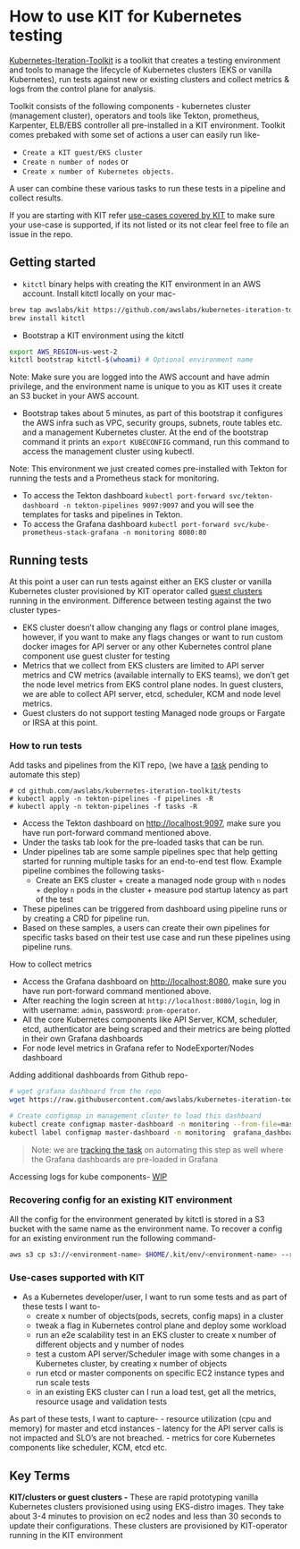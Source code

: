 # How to use KIT for Kubernetes testing

[Kubernetes-Iteration-Toolkit](https://github.com/awslabs/kubernetes-iteration-toolkit) is a toolkit that creates a testing environment and tools to manage the lifecycle of Kubernetes clusters (EKS or vanilla Kubernetes), run tests against new or existing clusters and collect metrics & logs from the control plane for analysis.

Toolkit consists of the following components -  kubernetes cluster (management cluster), operators and tools like Tekton, prometheus, Karpenter, ELB/EBS controller all pre-installed in a KIT environment. Toolkit comes prebaked with some set of actions a user can easily run like-

* `Create a KIT guest/EKS cluster`
* `Create n number of nodes` or
* `Create x number of Kubernetes objects.`

A user can combine these various tasks to run these tests in a pipeline and collect results. 

If you are starting with KIT refer [use-cases covered by KIT](#use-cases-supported-with-kit) to make sure your use-case is supported, if its not listed or its not clear feel free to file an issue in the repo.

## Getting started

* `kitctl` binary helps with creating the KIT environment in an AWS account. Install kitctl locally on your mac-

```bash
brew tap awslabs/kit https://github.com/awslabs/kubernetes-iteration-toolkit.git
brew install kitctl 
```

* Bootstrap a KIT environment using the kitctl

```bash
export AWS_REGION=us-west-2
kitctl bootstrap kitctl-$(whoami) # Optional environment name
```

Note: Make sure you are logged into the AWS account and have admin privilege, and the environment name is unique to you as KIT uses it create an S3 bucket in your AWS account.

* Bootstrap takes about 5 minutes,  as part of this bootstrap it configures the AWS infra such as VPC, security groups, subnets, route tables etc. and a management Kubernetes cluster. At the end of the bootstrap command it prints an `export KUBECONFIG` command, run this command to access the management cluster using kubectl.

Note: This environment we just created comes pre-installed with Tekton for running the tests and a Prometheus stack for monitoring.

* To access the Tekton dashboard `kubectl port-forward svc/tekton-dashboard -n tekton-pipelines 9097:9097` and you will see the templates for tasks and pipelines in Tekton.
* To access the Grafana dashboard `kubectl port-forward svc/kube-prometheus-stack-grafana -n monitoring 8080:80`
## Running tests

At this point a user can run tests against either an EKS cluster or vanilla Kubernetes cluster provisioned by KIT operator called [guest clusters](#key-terms) running in the environment. 
Difference between testing against the two cluster types-

* EKS cluster doesn’t allow changing any flags or control plane images, however, if you want to make any flags changes or want to run custom docker images for API server or any other Kubernetes control plane component use guest cluster for testing
* Metrics that we collect from EKS clusters are limited to API server metrics and CW metrics (available internally to EKS teams), we don’t get the node level metrics from EKS control plane nodes. In guest clusters, we are able to collect API server, etcd, scheduler, KCM and node level metrics.
* Guest clusters do not support testing Managed node groups or Fargate or IRSA at this point.


### How to run tests

Add tasks and pipelines from the KIT repo, (we have a [task](https://github.com/awslabs/kubernetes-iteration-toolkit/issues/207) pending to automate this step)

```
# cd github.com/awslabs/kubernetes-iteration-toolkit/tests
# kubectl apply -n tekton-pipelines -f pipelines -R
# kubectl apply -n tekton-pipelines -f tasks -R
```

* Access the Tekton dashboard on [http://localhost:9097](http://localhost:9097/), make sure you have run port-forward command mentioned above.
* Under the tasks tab look for the pre-loaded tasks that can be run.
* Under pipelines tab are some sample pipelines spec that help getting started for running multiple tasks for an end-to-end test flow. Example pipeline combines the following tasks-
    * Create an EKS cluster + create a managed node group with `n` nodes + deploy `n` pods in the cluster + measure  pod startup latency as part of the test
* These pipelines can be triggered from dashboard using pipeline runs or by creating a CRD for pipeline run.
* Based on these samples, a users can create their own pipelines for specific tasks based on their test use case and run these pipelines using pipeline runs.


How to collect metrics

* Access the Grafana dashboard on [http://localhost:8080](http://localhost:8080/), make sure you have run port-forward command mentioned above.
* After reaching the login screen at `http://localhost:8080/login`, log in with username: `admin`, password: `prom-operator`.
* All the core Kubernetes components like API Server, KCM, scheduler, etcd, authenticator are being scraped and their metrics are being plotted in their own Grafana dashboards
* For node level metrics in Grafana refer to NodeExporter/Nodes dashboard

Adding additional dashboards from Github repo-

```bash
# wget grafana dashboard from the repo
wget https://raw.githubusercontent.com/awslabs/kubernetes-iteration-toolkit/main/substrate/monitoring/master-dashboard.json

# Create configmap in management cluster to load this dashboard
kubectl create configmap master-dashboard -n monitoring --from-file=master-dashboard.json
kubectl label configmap master-dashboard -n monitoring  grafana_dashboard=1
```
>Note: we are [tracking the task](https://github.com/awslabs/kubernetes-iteration-toolkit/issues/207) on automating this step as well where the Grafana dashboards are pre-loaded in Grafana

Accessing logs for kube components-
[WIP](https://github.com/awslabs/kubernetes-iteration-toolkit/issues/106)

### Recovering config for an existing KIT environment

All the config for the environment generated by kitctl is stored in a S3 bucket with the same name as the environment name. To recover a config for an existing environment run the following command-

```bash
aws s3 cp s3://<environment-name> $HOME/.kit/env/<environment-name> --recursive --dryrun
```

### Use-cases supported with KIT

* As a Kubernetes developer/user, I want to run some tests and as part of these tests I want to-
    - create x number of objects(pods, secrets, config maps) in a cluster
    - tweak a flag in Kubernetes control plane and deploy some workload
    - run an e2e scalability test in an EKS cluster to create x number of different objects and y number of nodes
    - test a custom API server/Scheduler image with some changes in a Kubernetes cluster, by creating x number of objects
    - run etcd or master components on specific EC2 instance types and run scale tests
    - in an existing EKS cluster can I run a load test, get all the metrics, resource usage and validation tests

As part of these tests, I want to capture-
    - resource utilization (cpu and memory) for master and etcd instances
    - latency for the API server calls is not impacted and SLO’s are not breached.
    - metrics for core Kubernetes components like scheduler, KCM, etcd etc.

## Key Terms

**KIT/clusters or guest clusters -** These are rapid prototyping vanilla Kubernetes clusters provisioned using using EKS-distro images. They take about 3-4 minutes to provision on ec2 nodes and less than 30 seconds to update their configurations. These clusters are provisioned by KIT-operator running in the KIT environment
